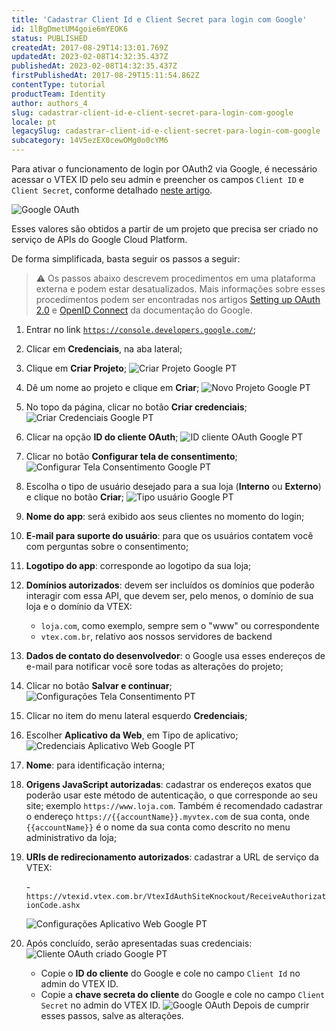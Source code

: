 ```yaml
---
title: 'Cadastrar Client Id e Client Secret para login com Google'
id: 1lBgDmetUM4goie6mYEOK6
status: PUBLISHED
createdAt: 2017-08-29T14:13:01.769Z
updatedAt: 2023-02-08T14:32:35.437Z
publishedAt: 2023-02-08T14:32:35.437Z
firstPublishedAt: 2017-08-29T15:11:54.862Z
contentType: tutorial
productTeam: Identity
author: authors_4
slug: cadastrar-client-id-e-client-secret-para-login-com-google
locale: pt
legacySlug: cadastrar-client-id-e-client-secret-para-login-com-google
subcategory: 14V5ezEX0cewOMg0o0cYM6
---
```


Para ativar o funcionamento de login por OAuth2 via Google, é necessário acessar o VTEX ID pelo seu admin e preencher os campos `Client ID` e `Client Secret`, conforme detalhado [neste artigo](/pt/tutorial/integracao-google-e-facebook-para-login).

![Google OAuth](https://raw.githubusercontent.com/vtexdocs/help-center-content/main/images/pt/cadastrar-client-id-e-client-secret-para-login-com-google-0.png)

Esses valores são obtidos a partir de um projeto que precisa ser criado no serviço de APIs do Google Cloud Platform.

De forma simplificada, basta seguir os passos a seguir:

>⚠️ Os passos abaixo descrevem procedimentos em uma plataforma externa e podem estar desatualizados. Mais informações sobre esses procedimentos podem ser encontradas nos artigos [Setting up OAuth 2.0](https://support.google.com/cloud/answer/6158849) e [OpenID Connect](https://developers.google.com/identity/protocols/oauth2/openid-connect) da documentação do Google.

1. Entrar no link [`https://console.developers.google.com/`](https://console.developers.google.com/);
2. Clicar em __Credenciais__, na aba lateral;
3. Clique em __Criar Projeto__;
    ![Criar Projeto Google PT](https://raw.githubusercontent.com/vtexdocs/help-center-content/main/images/pt/cadastrar-client-id-e-client-secret-para-login-com-google-1.png)

4. Dê um nome ao projeto e clique em __Criar__;
    ![Novo Projeto Google PT](https://raw.githubusercontent.com/vtexdocs/help-center-content/main/images/pt/cadastrar-client-id-e-client-secret-para-login-com-google-2.png)
5. No topo da página, clicar no botão __Criar credenciais__;
    ![Criar Credenciais Google PT](https://raw.githubusercontent.com/vtexdocs/help-center-content/main/images/pt/cadastrar-client-id-e-client-secret-para-login-com-google-3.png)
6. Clicar na opção __ID do cliente OAuth__;
    ![ID cliente OAuth Google PT](https://raw.githubusercontent.com/vtexdocs/help-center-content/main/images/pt/cadastrar-client-id-e-client-secret-para-login-com-google-4.png)
7. Clicar no botão __Configurar tela de consentimento__;
    ![Configurar Tela Consentimento Google PT](https://raw.githubusercontent.com/vtexdocs/help-center-content/main/images/pt/cadastrar-client-id-e-client-secret-para-login-com-google-5.png)
8. Escolha o tipo de usuário desejado para a sua loja (__Interno__ ou __Externo__) e clique no botão __Criar__;
    ![Tipo usuário Google PT](https://raw.githubusercontent.com/vtexdocs/help-center-content/main/images/pt/cadastrar-client-id-e-client-secret-para-login-com-google-6.png)
9.  __Nome do app__: será exibido aos seus clientes no momento do login;
10. __E-mail para suporte do usuário__: para que os usuários contatem você com perguntas sobre o consentimento;
11. __Logotipo do app__: corresponde ao logotipo da sua loja;
12. __Domínios autorizados__: devem ser incluídos os domínios que poderão interagir com essa API, que devem ser, pelo menos, o domínio de sua loja e o domínio da VTEX: 
    - `loja.com`, como exemplo, sempre sem o "www" ou correspondente
    - `vtex.com.br`, relativo aos nossos servidores de backend
13. __Dados de contato do desenvolvedor__: o Google usa esses endereços de e-mail para notificar você sore todas as alterações do projeto;
14. Clicar no botão __Salvar e continuar__;
    ![Configurações Tela Consentimento PT](https://raw.githubusercontent.com/vtexdocs/help-center-content/main/images/pt/cadastrar-client-id-e-client-secret-para-login-com-google-7.png)
13. Clicar no item do menu lateral esquerdo __Credenciais__;
14. Escolher __Aplicativo da Web__, em Tipo de aplicativo;
    ![Credenciais Aplicativo Web Google PT](https://raw.githubusercontent.com/vtexdocs/help-center-content/main/images/pt/cadastrar-client-id-e-client-secret-para-login-com-google-8.png)
15. __Nome__: para identificação interna;
16. __Origens JavaScript autorizadas__: cadastrar os endereços exatos que poderão usar este método de autenticação, o que corresponde ao seu site; exemplo `https://www.loja.com`. Também é recomendado cadastrar o endereço `https://{{accountName}}.myvtex.com` de sua conta, onde `{{accountName}}` é o nome da sua conta como descrito no menu administrativo da loja;
17. __URIs de redirecionamento autorizados__: cadastrar a URL de serviço da VTEX:

    -`https://vtexid.vtex.com.br/VtexIdAuthSiteKnockout/ReceiveAuthorizationCode.ashx`

    ![Configurações Aplicativo Web Google PT](https://raw.githubusercontent.com/vtexdocs/help-center-content/main/images/pt/cadastrar-client-id-e-client-secret-para-login-com-google-9.png)

18. Após concluído, serão apresentadas suas credenciais:
    ![Cliente OAuth criado Google PT](https://raw.githubusercontent.com/vtexdocs/help-center-content/main/images/pt/cadastrar-client-id-e-client-secret-para-login-com-google-10.png)
    - Copie o __ID do cliente__ do Google e cole no campo `Client Id` no admin do VTEX ID.
    - Copie a __chave secreta do cliente__ do Google e cole no campo `Client Secret` no admin do VTEX ID.
    ![Google OAuth](https://raw.githubusercontent.com/vtexdocs/help-center-content/main/images/pt/cadastrar-client-id-e-client-secret-para-login-com-google-11.png)
    Depois de cumprir esses passos, salve as alterações.    

